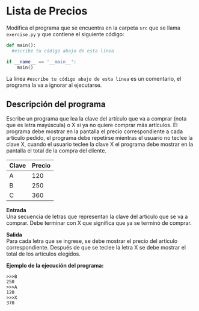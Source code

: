 # Lista de Precios

Modifica el programa que se encuentra en la carpeta `src` que se llama `exercise.py` y que contiene el siguiente código:

```python
def main():
  #escribe tu código abajo de esta línea

if __name__ == '__main__':
    main()
```

La línea `#escribe tu código abajo de esta línea` es un comentario, el programa la va a ignorar al ejecutarse.

## Descripción del programa  

Escribe un programa que lea la clave del artículo que va a comprar (nota que es letra mayúscula) o X si ya no quiere comprar más artículos. El programa debe mostrar en la pantalla el precio correspondiente a cada artículo pedido, el programa debe repetirse mientras el usuario no teclee la clave X, cuando el usuario teclee la clave X el programa debe mostrar en la pantalla el total de la compra del cliente.

Clave | Precio
------|-------
  A   |  120
  B   |  250
  C   |  360

**Entrada**  
Una secuencia de letras que representan la clave del artículo que se va a comprar. Debe terminar con X que significa que ya se terminó de comprar.

**Salida**  
Para cada letra que se ingrese, se debe mostrar el precio del artículo correspondiente.
Después de que se teclee la letra X se debe mostrar el total de los artículos elegidos.

**Ejemplo de la ejecución del programa:**  
```
>>>B              
250               
>>>A                 
120               
>>>X                 
370 
```
